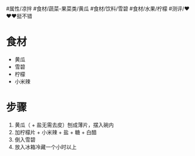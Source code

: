 #属性/凉拌 
#食材/蔬菜-果菜类/黄瓜 #食材/饮料/雪碧 #食材/水果/柠檬
#测评/❤️❤️❤️挺不错 

# 食材
- 黄瓜
- 雪碧
- 柠檬
- 小米辣

# 步骤
1. 黄瓜（ + 盐无需去皮）刨成薄片，摆入碗内
2. 加柠檬片 + 小米辣 + 盐 + 糖 + 白醋
3. 倒入雪碧
4. 放入冰箱冷藏一个小时以上